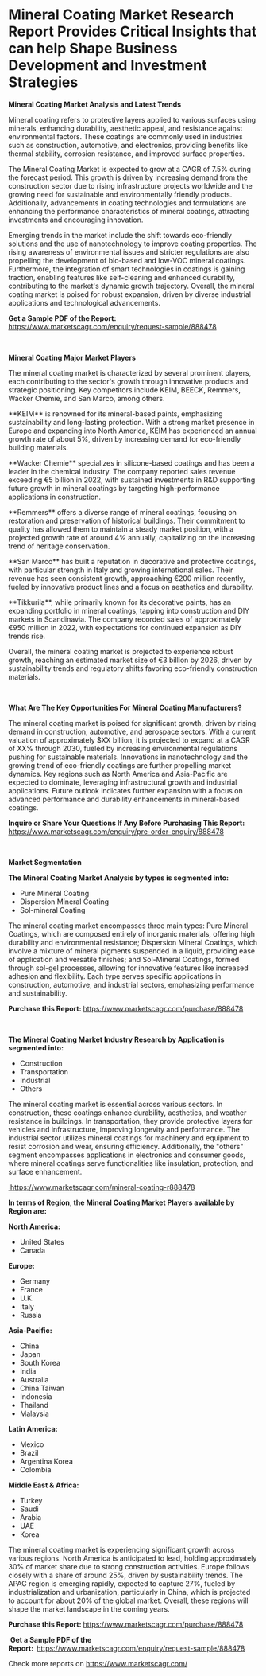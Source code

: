 <p><h1>Mineral Coating Market Research Report Provides Critical Insights that can help Shape Business Development and Investment Strategies</h1></p><p><strong>Mineral Coating Market Analysis and Latest Trends</strong></p>
<p><p>Mineral coating refers to protective layers applied to various surfaces using minerals, enhancing durability, aesthetic appeal, and resistance against environmental factors. These coatings are commonly used in industries such as construction, automotive, and electronics, providing benefits like thermal stability, corrosion resistance, and improved surface properties.</p><p>The Mineral Coating Market is expected to grow at a CAGR of 7.5% during the forecast period. This growth is driven by increasing demand from the construction sector due to rising infrastructure projects worldwide and the growing need for sustainable and environmentally friendly products. Additionally, advancements in coating technologies and formulations are enhancing the performance characteristics of mineral coatings, attracting investments and encouraging innovation.</p><p>Emerging trends in the market include the shift towards eco-friendly solutions and the use of nanotechnology to improve coating properties. The rising awareness of environmental issues and stricter regulations are also propelling the development of bio-based and low-VOC mineral coatings. Furthermore, the integration of smart technologies in coatings is gaining traction, enabling features like self-cleaning and enhanced durability, contributing to the market's dynamic growth trajectory. Overall, the mineral coating market is poised for robust expansion, driven by diverse industrial applications and technological advancements.</p></p>
<p><strong>Get a Sample PDF of the Report:&nbsp;</strong> <a href="https://www.marketscagr.com/enquiry/request-sample/888478?utm_campaign=3191&utm_medium=2&utm_source=Github&utm_content=ia&utm_term=04042025&utm_id=mineral-coating">https://www.marketscagr.com/enquiry/request-sample/888478</a></p>
<p>&nbsp;</p>
<p><strong>Mineral Coating Major Market Players</strong></p>
<p><p>The mineral coating market is characterized by several prominent players, each contributing to the sector's growth through innovative products and strategic positioning. Key competitors include KEIM, BEECK, Remmers, Wacker Chemie, and San Marco, among others.</p><p>**KEIM** is renowned for its mineral-based paints, emphasizing sustainability and long-lasting protection. With a strong market presence in Europe and expanding into North America, KEIM has experienced an annual growth rate of about 5%, driven by increasing demand for eco-friendly building materials.</p><p>**Wacker Chemie** specializes in silicone-based coatings and has been a leader in the chemical industry. The company reported sales revenue exceeding €5 billion in 2022, with sustained investments in R&D supporting future growth in mineral coatings by targeting high-performance applications in construction.</p><p>**Remmers** offers a diverse range of mineral coatings, focusing on restoration and preservation of historical buildings. Their commitment to quality has allowed them to maintain a steady market position, with a projected growth rate of around 4% annually, capitalizing on the increasing trend of heritage conservation.</p><p>**San Marco** has built a reputation in decorative and protective coatings, with particular strength in Italy and growing international sales. Their revenue has seen consistent growth, approaching €200 million recently, fueled by innovative product lines and a focus on aesthetics and durability.</p><p>**Tikkurila**, while primarily known for its decorative paints, has an expanding portfolio in mineral coatings, tapping into construction and DIY markets in Scandinavia. The company recorded sales of approximately €950 million in 2022, with expectations for continued expansion as DIY trends rise.</p><p>Overall, the mineral coating market is projected to experience robust growth, reaching an estimated market size of €3 billion by 2026, driven by sustainability trends and regulatory shifts favoring eco-friendly construction materials.</p></p>
<p>&nbsp;</p>
<p><strong>What Are The Key Opportunities For Mineral Coating Manufacturers?</strong></p>
<p><p>The mineral coating market is poised for significant growth, driven by rising demand in construction, automotive, and aerospace sectors. With a current valuation of approximately $XX billion, it is projected to expand at a CAGR of XX% through 2030, fueled by increasing environmental regulations pushing for sustainable materials. Innovations in nanotechnology and the growing trend of eco-friendly coatings are further propelling market dynamics. Key regions such as North America and Asia-Pacific are expected to dominate, leveraging infrastructural growth and industrial applications. Future outlook indicates further expansion with a focus on advanced performance and durability enhancements in mineral-based coatings.</p></p>
<p><strong>Inquire or Share Your Questions If Any Before Purchasing This Report:</strong> <a href="https://www.marketscagr.com/enquiry/pre-order-enquiry/888478?utm_campaign=3191&utm_medium=2&utm_source=Github&utm_content=ia&utm_term=04042025&utm_id=mineral-coating">https://www.marketscagr.com/enquiry/pre-order-enquiry/888478</a></p>
<p>&nbsp;</p>
<p><strong>Market Segmentation</strong></p>
<p><strong>The Mineral Coating Market Analysis by types is segmented into:</strong></p>
<p><ul><li>Pure Mineral Coating</li><li>Dispersion Mineral Coating</li><li>Sol-mineral Coating</li></ul></p>
<p><p>The mineral coating market encompasses three main types: Pure Mineral Coatings, which are composed entirely of inorganic materials, offering high durability and environmental resistance; Dispersion Mineral Coatings, which involve a mixture of mineral pigments suspended in a liquid, providing ease of application and versatile finishes; and Sol-Mineral Coatings, formed through sol-gel processes, allowing for innovative features like increased adhesion and flexibility. Each type serves specific applications in construction, automotive, and industrial sectors, emphasizing performance and sustainability.</p></p>
<p><strong>Purchase this Report:&nbsp;</strong><a href="https://www.marketscagr.com/purchase/888478?utm_campaign=3191&utm_medium=2&utm_source=Github&utm_content=ia&utm_term=04042025&utm_id=mineral-coating">https://www.marketscagr.com/purchase/888478</a></p>
<p>&nbsp;</p>
<p><strong>The Mineral Coating Market Industry Research by Application is segmented into:</strong></p>
<p><ul><li>Construction</li><li>Transportation</li><li>Industrial</li><li>Others</li></ul></p>
<p><p>The mineral coating market is essential across various sectors. In construction, these coatings enhance durability, aesthetics, and weather resistance in buildings. In transportation, they provide protective layers for vehicles and infrastructure, improving longevity and performance. The industrial sector utilizes mineral coatings for machinery and equipment to resist corrosion and wear, ensuring efficiency. Additionally, the "others" segment encompasses applications in electronics and consumer goods, where mineral coatings serve functionalities like insulation, protection, and surface enhancement.</p></p>
<p><a href="https://www.marketscagr.com/mineral-coating-r888478?utm_campaign=3191&utm_medium=2&utm_source=Github&utm_content=ia&utm_term=04042025&utm_id=mineral-coating">&nbsp;https://www.marketscagr.com/mineral-coating-r888478</a></p>
<p><strong>In terms of Region, the Mineral Coating Market Players available by Region are:</strong></p>
<p>
    <p> <strong> North America: </strong>
        <ul>
            <li>United States</li>
            <li>Canada</li>
        </ul>
        </p> 
    <p> <strong> Europe: </strong>
        <ul>
            <li>Germany</li>
            <li>France</li>
            <li>U.K.</li>
            <li>Italy</li>
            <li>Russia</li>
        </ul>
        </p> 
    <p> <strong> Asia-Pacific: </strong>
        <ul>
            <li>China</li>
            <li>Japan</li>
            <li>South Korea</li>
            <li>India</li>
            <li>Australia</li>
            <li>China Taiwan</li>
            <li>Indonesia</li>
            <li>Thailand</li>
            <li>Malaysia</li>
        </ul>
        </p> 
    <p> <strong> Latin America: </strong>
        <ul>
            <li>Mexico</li>
            <li>Brazil</li>
            <li>Argentina Korea</li>
            <li>Colombia</li>
        </ul>
        </p> 
    <p> <strong> Middle East & Africa: </strong>
        <ul>
            <li>Turkey</li>
            <li>Saudi</li>
            <li>Arabia</li>
            <li>UAE</li>
            <li>Korea</li>
        </ul>
    </p>
    </p>
<p><p>The mineral coating market is experiencing significant growth across various regions. North America is anticipated to lead, holding approximately 30% of market share due to strong construction activities. Europe follows closely with a share of around 25%, driven by sustainability trends. The APAC region is emerging rapidly, expected to capture 27%, fueled by industrialization and urbanization, particularly in China, which is projected to account for about 20% of the global market. Overall, these regions will shape the market landscape in the coming years.</p></p>
<p><strong>Purchase this Report: </strong><a href="https://www.marketscagr.com/purchase/888478?utm_campaign=3191&utm_medium=2&utm_source=Github&utm_content=ia&utm_term=04042025&utm_id=mineral-coating">https://www.marketscagr.com/purchase/888478</a></p>
<p>&nbsp;<strong>Get a Sample PDF of the Report:&nbsp;&nbsp;</strong><a href="https://www.marketscagr.com/enquiry/request-sample/888478?utm_campaign=3191&utm_medium=2&utm_source=Github&utm_content=ia&utm_term=04042025&utm_id=mineral-coating">https://www.marketscagr.com/enquiry/request-sample/888478</a></p>
<p><strong></strong></p>
<p>Check more reports on <a href="https://www.marketscagr.com/?utm_campaign=3191&utm_medium=2&utm_source=Github&utm_content=ia&utm_term=04042025&utm_id=mineral-coating">https://www.marketscagr.com/</a></p>